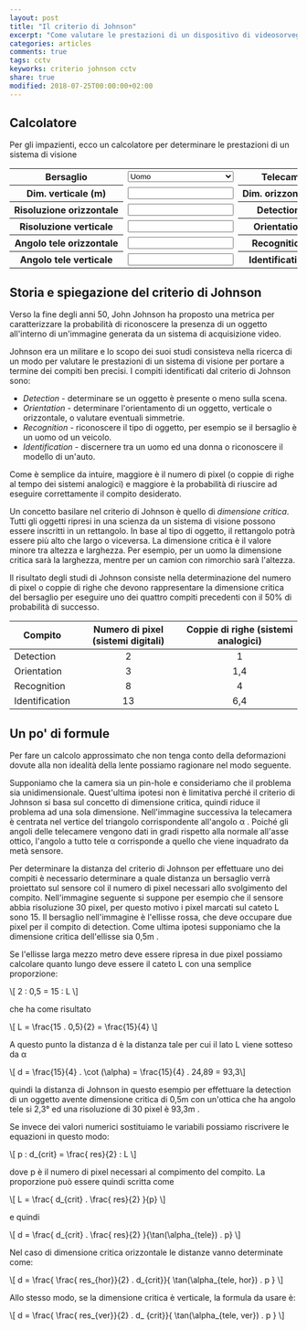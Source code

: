 ```yaml
---
layout: post
title: "Il criterio di Johnson"
excerpt: "Come valutare le prestazioni di un dispositivo di videosorveglianza intermini di distanza"
categories: articles
comments: true
tags: cctv
keyworks: criterio johnson cctv
share: true
modified: 2018-07-25T00:00:00+02:00
---
```



## Calcolatore

Per gli impazienti, ecco un calcolatore per determinare le prestazioni di un sistema di visione

<div markdown="0">
<table>
  <tr>
    <th>Bersaglio</th>
    <td>
      <select id="bersaglio" name="bersaglio" style="width:100%;">
        <option value="uomo">Uomo</option>
        <option value="tir">TIR</option>
      </select>
    </td>
    <th>Telecamera</th>
    <td>
      <select id="telecamera" name="telecamera" style="width:100%;">
        <option value="videotec_vcmhd30x01">Videotec VCMHD30X01</option>
        <option value="sony_fcb_ev7520">Sony FCB-EV7520</option>
        <option value="sony_fcb_se600">Sony FCB-SE600</option>
        <option value="flir_46336013HSPNLX">Flir Tau2 336x256 13mm</option>
        <option value="flir_46640013HSPNLX">Flir Tau2 640x480 13mm</option>
        <option value="flir_46640060HSPNLX">Flir Tau2 640x480 60mm</option>
        <option value="flir_lepton_50">Flir Lepton 80x60 50mm</option>
        <option value="flir_lepton_25">Flir Lepton 80x60 25mm</option>
        <option value="flir_lepton3_50">Flir Lepton3 160x120 50mm</option>
      </select>
    </td>
  </tr>
  <tr>
    <th><div style="overflow: hidden; white-space: nowrap;">Dim. verticale (m)</div></th>
    <td><input type="text" id="dimensione_verticale" name="dimensione_verticale" readonly /></td>
    <th><div style="overflow: hidden; white-space: nowrap;">Dim. orizzontale (m)</div></th>
    <td><input type="text" id="dimensione_orizzontale" name="dimensione_orizzontale" readonly /></td>
  </tr>
  <tr>
    <th><div style="overflow: hidden; white-space: nowrap;">Risoluzione orizzontale</div></th>
    <td><input type="text" id="risoluzione_orizzontale" name="risoluzione_orizzontale" readonly /></td>
    <th><div style="overflow: hidden; white-space: nowrap;">Detection (m)</div></th>
    <td><input id="detection" type="detection" /></td>
  </tr>
  <tr>
    <th><div style="overflow: hidden; white-space: nowrap;">Risoluzione verticale</div></th>
    <td><input type="text" id="risoluzione_verticale" name="risoluzione_verticale" readonly /></td>
    <th><div style="overflow: hidden; white-space: nowrap;">Orientation (m)</div></th>
    <td><input id="orientation" type="orientation" /></td>
  </tr>
  <tr>
    <th><div style="overflow: hidden; white-space: nowrap;">Angolo tele orizzontale</div></th>
    <td><input type="text" id="angolo_tele_orizzontale" name="angolo_tele_orizzontale" readonly /></td>
    <th><div style="overflow: hidden; white-space: nowrap;">Recognition (m)</div></th>
    <td><input id="recognition" type="recognition" /></td>
  </tr>
  <tr>
    <th><div style="overflow: hidden; white-space: nowrap;">Angolo tele verticale</div></th>
    <td><input type="text" id="angolo_tele_verticale" name="angolo_tele_verticale" readonly /></td>
    <th><div style="overflow: hidden; white-space: nowrap;">Identification (m)</div></th>
    <td><input id="identification" type="identification" /></td>
  </tr>
</table>

<script>
function aggiorna_distanze ()
{
  if (parseFloat(document.querySelector('#dimensione_verticale').value) >
      parseFloat(document.querySelector('#dimensione_orizzontale').value))
  {
    /* d_hor è critica */
    var d_crit = document.querySelector('#dimensione_orizzontale').value;
    var res = document.querySelector('#risoluzione_orizzontale').value;
    var angolo = document.querySelector('#angolo_tele_orizzontale').value;
  }
  else
  {
    /* d_ver è critica */
    var d_crit = document.querySelector('#dimensione_verticale').value;
    var res = document.querySelector('#risoluzione_verticale').value;
    var angolo = document.querySelector('#angolo_tele_verticale').value;
  }

  var d_detection = Math.round (((res / 2) * d_crit) / (Math.tan (angolo * Math.PI / 180.00) * 2));
  document.querySelector('#detection').value = d_detection;

  var d_orientation = Math.round (((res / 2) * d_crit) / (Math.tan (angolo * Math.PI / 180.00) * 3));
  document.querySelector('#orientation').value = d_orientation;

  var d_recognition = Math.round (((res / 2) * d_crit) / (Math.tan (angolo * Math.PI / 180.00) * 8));
  document.querySelector('#recognition').value = d_recognition;

  var d_identification = Math.round (((res / 2) * d_crit) / (Math.tan (angolo * Math.PI / 180.00) * 13));
  document.querySelector('#identification').value = d_identification;
}

function aggiorna_bersaglio (aggiorna_dati)
{
  if (document.querySelector('#bersaglio option:checked').value == 'uomo')
  {
    document.querySelector('#dimensione_verticale').value = 2;
    document.querySelector('#dimensione_orizzontale').value = 0.5;
  }
  else if (document.querySelector('#bersaglio option:checked').value == 'tir')
  {
    document.querySelector('#dimensione_verticale').value = 2.3;
    document.querySelector('#dimensione_orizzontale').value = 10;
  }
  else
  {
    document.querySelector('#dimensione_verticale').value = 1;
    document.querySelector('#dimensione_orizzontale').value = 1;
  }

  if (aggiorna_dati)
    aggiorna_distanze ();
}

function aggiorna_telecamera (aggiorna_dati)
{
  if (document.querySelector('#telecamera option:checked').value == 'sony_fcb_ev7520')
  {
    document.querySelector('#risoluzione_verticale').value = 1080;
    document.querySelector('#risoluzione_orizzontale').value = 1920;
    document.querySelector('#angolo_tele_verticale').value = 1.3;
    document.querySelector('#angolo_tele_orizzontale').value = 2.3;
  }
  else if (document.querySelector('#telecamera option:checked').value == 'sony_fcb_se600')
  {
    document.querySelector('#risoluzione_verticale').value = 1080;
    document.querySelector('#risoluzione_orizzontale').value = 1920;
    document.querySelector('#angolo_tele_verticale').value = 18;
    document.querySelector('#angolo_tele_orizzontale').value = 32;
  }
  else if (document.querySelector('#telecamera option:checked').value == 'flir_46336013HSPNLX')
  {
    document.querySelector('#risoluzione_verticale').value = 256;
    document.querySelector('#risoluzione_orizzontale').value = 336;
    document.querySelector('#angolo_tele_verticale').value = 9.5;
    document.querySelector('#angolo_tele_orizzontale').value = 12.5;
  }
  else if (document.querySelector('#telecamera option:checked').value == 'flir_46640013HSPNLX')
  {
    document.querySelector('#risoluzione_verticale').value = 480;
    document.querySelector('#risoluzione_orizzontale').value = 640;
    document.querySelector('#angolo_tele_verticale').value = 18.5;
    document.querySelector('#angolo_tele_orizzontale').value = 22.5;
  }
  else if (document.querySelector('#telecamera option:checked').value == 'flir_46640060HSPNLX')
  {
    document.querySelector('#risoluzione_verticale').value = 480;
    document.querySelector('#risoluzione_orizzontale').value = 640;
    document.querySelector('#angolo_tele_verticale').value = 4.15;
    document.querySelector('#angolo_tele_orizzontale').value = 5.2;
  }
  else if (document.querySelector('#telecamera option:checked').value == 'flir_lepton_50')
  {
    document.querySelector('#risoluzione_verticale').value = 80;
    document.querySelector('#risoluzione_orizzontale').value = 60;
    document.querySelector('#angolo_tele_verticale').value = 25.5;
    document.querySelector('#angolo_tele_orizzontale').value = 18.75;
  }
  else if (document.querySelector('#telecamera option:checked').value == 'flir_lepton_25')
  {
    document.querySelector('#risoluzione_verticale').value = 80;
    document.querySelector('#risoluzione_orizzontale').value = 60;
    document.querySelector('#angolo_tele_verticale').value = 12.5;
    document.querySelector('#angolo_tele_orizzontale').value = 9.37;
  }
  else if (document.querySelector('#telecamera option:checked').value == 'flir_lepton3_50')
  {
    document.querySelector('#risoluzione_verticale').value = 160;
    document.querySelector('#risoluzione_orizzontale').value = 120;
    document.querySelector('#angolo_tele_verticale').value = 28;
    document.querySelector('#angolo_tele_orizzontale').value = 21;
  }
  else if (document.querySelector('#telecamera option:checked').value == 'videotec_vcmhd30x01')
  {
    document.querySelector('#risoluzione_verticale').value = 1080;
    document.querySelector('#risoluzione_orizzontale').value = 1920;
    document.querySelector('#angolo_tele_verticale').value = 1.32;
    document.querySelector('#angolo_tele_orizzontale').value = 2.36;
  }

  if (aggiorna_dati)
      aggiorna_distanze ();
}

document.addEventListener('DOMContentLoaded', function() {
  var els = document.querySelector('select[name="bersaglio"] option[value="uomo"]');

  if(els)
  {
    els.selected = true;
  }

  aggiorna_bersaglio (false);

  els = document.querySelector('select[name="telecamera"] option[value="sony_fcb_ev7520"]');

  if(els)
  {
    els.selected = true;
  }

  aggiorna_telecamera (false);

  aggiorna_distanze ();

  document.getElementById('bersaglio').addEventListener('change', function() {
      aggiorna_bersaglio (true);
  });

  document.getElementById('telecamera').addEventListener('change', function() {
      aggiorna_telecamera (true);
  });
}, false);

</script>
</div>

## Storia e spiegazione del criterio di Johnson

Verso la fine degli anni 50, John Johnson ha proposto una metrica per caratterizzare la probabilità di riconoscere la presenza di un oggetto all'interno di un'immagine generata da un sistema di acquisizione video.

Johnson era un militare e lo scopo dei suoi studi consisteva nella ricerca di un modo per valutare le prestazioni di un sistema di visione per portare a termine dei compiti ben precisi. I compiti identificati dal criterio di Johnson sono:
* *Detection* - determinare se un oggetto è presente o meno sulla scena.
* *Orientation* - determinare l'orientamento di un oggetto, verticale o orizzontale, o valutare eventuali simmetrie.
* *Recognition* - riconoscere il tipo di oggetto, per esempio se il bersaglio è un uomo od un veicolo.
* *Identification* - discernere tra un uomo ed una donna o riconoscere il modello di un'auto.

Come è semplice da intuire, maggiore è il numero di pixel (o coppie di righe al tempo dei sistemi analogici) e maggiore è la probabilità di riuscire ad eseguire correttamente il compito desiderato.

Un concetto basilare nel criterio di Johnson è quello di *dimensione critica*. Tutti gli oggetti ripresi in una scienza da un sistema di visione possono essere inscritti in un rettangolo. In base al tipo di oggetto, il rettangolo potrà essere più alto che largo o viceversa. La dimensione critica è il valore minore tra altezza e larghezza. Per esempio, per un uomo la dimensione critica sarà la larghezza, mentre per un camion con rimorchio sarà l'altezza.

Il risultato degli studi di Johnson consiste nella determinazione del numero di pixel o coppie di righe che devono rappresentare la dimensione critica del bersaglio per eseguire uno dei quattro compiti precedenti con il 50% di probabilità di successo.

Compito        |Numero di pixel (sistemi digitali)|Coppie di righe (sistemi analogici)
---------------|----------------------------------|----------------------------------
Detection      | <center>2</center>               | <center>1</center>
Orientation    | <center>3</center>               | <center>1,4</center>
Recognition    | <center>8</center>               | <center>4</center>
Identification | <center>13</center>              | <center>6,4</center>

## Un po' di formule

Per fare un calcolo approssimato che non tenga conto della deformazioni dovute alla non idealità della lente possiamo ragionare nel modo seguente.

Supponiamo che la camera sia un pin-hole e consideriamo che il problema sia unidimensionale. Quest'ultima ipotesi non è limitativa perché il criterio di Johnson si basa sul concetto di dimensione critica, quindi riduce il problema ad una sola dimensione. Nell'immagine successiva la telecamera è centrata nel vertice del triangolo corrispondente all'angolo &alpha; . Poiché gli angoli delle telecamere vengono dati in gradi rispetto alla normale all'asse ottico, l'angolo a tutto tele &alpha; corrisponde a quello che viene inquadrato da metà sensore.

Per determinare la distanza del criterio di Johnson per effettuare uno dei compiti è necessario determinare a quale distanza un bersaglio verrà proiettato sul sensore col il numero di pixel necessari allo svolgimento del compito. Nell'immagine seguente si suppone per esempio che il sensore abbia risoluzione 30 pixel, per questo motivo i pixel marcati sul cateto L sono 15. Il bersaglio nell'immagine è l'ellisse rossa, che deve occupare due pixel per il compito di detection. Come ultima ipotesi supponiamo che la dimensione critica dell'ellisse sia 0,5m .

<div markdown="0">
<canvas id="triangolo" width="600" height="400" >
</canvas>
<script>
document.addEventListener('DOMContentLoaded', function() {
  var canvas = document.getElementById("triangolo");
  var context = canvas.getContext("2d");

  context.font = '20pt Arial';
  context.fillText('distanza d', 200, 380);
  context.fillText('\u03B1', 110, 340);

  context.save();
  context.translate(560, 100);
  context.rotate(Math.PI/2);
  context.textAlign = "center";
  context.fillText("Larghezza inquadrata L", 100, 0);
  context.restore();

  context.beginPath ();
  context.moveTo (50, 350);
  context.lineTo (550, 350);
  context.lineTo (550, 50);
  context.closePath ();
  context.stroke ();

  context.beginPath ();
  for (var i = 70 ; i < 350 ; i += 20)
  {
    context.moveTo (547, i);
    context.lineTo (553, i);
  }

  context.closePath ();
  context.stroke ();

  context.beginPath ();
  context.arc (50,350,50,11/6*Math.PI,2*Math.PI);
  context.stroke ();

  context.beginPath ();
  context.ellipse (550, 170, 9, 18, 0, 0, 2 * Math.PI);
  context.fillStyle = "red";
  context.fill ();
  context.stroke ();
});
</script>
</div>

Se l'ellisse larga mezzo metro deve essere ripresa in due pixel possiamo calcolare quanto lungo deve essere il cateto L con una semplice proporzione:

\\[ 2 : 0,5 = 15 : L \\]

che ha come risultato

\\[ L = \frac{15 . 0,5}{2} = \frac{15}{4} \\]

A questo punto la distanza d è la distanza tale per cui il lato L viene sotteso da &alpha;

\\[ d = \frac{15}{4} . \cot (\alpha)  = \frac{15}{4} . 24,89 = 93,3\\]

quindi la distanza di Johnson in questo esempio per effettuare la detection di un oggetto avente dimensione critica di 0,5m con un'ottica che ha angolo tele si 2,3° ed una risoluzione di 30 pixel è 93,3m .

Se invece dei valori numerici sostituiamo le variabili possiamo riscrivere le equazioni in questo modo:


\\[ p : d_{crit} = \frac{ res}{2} : L \\]

dove p è il numero di pixel necessari al compimento del compito. La proporzione può essere quindi scritta come


\\[ L = \frac{ d_{crit} . \frac{ res}{2} }{p} \\]

e quindi 

\\[ d = \frac{ d_{crit} . \frac{ res}{2} }{\tan(\alpha_{tele}) . p} \\]


Nel caso di dimensione critica orizzontale le distanze vanno determinate come:

\\[ d = \frac{ \frac{ res_{hor}}{2} . d_{crit}}{ \tan(\alpha_{tele, hor}) . p } \\]

Allo stesso modo, se la dimensione critica è verticale, la formula da usare è:

\\[ d = \frac{ \frac{ res_{ver}}{2} . d_ {crit}}{ \tan(\alpha_{tele, ver}) . p } \\]
